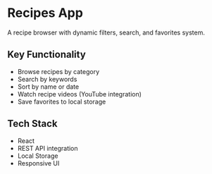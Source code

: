 # Recipes App

A recipe browser with dynamic filters, search, and favorites system.

## Key Functionality

- Browse recipes by category
- Search by keywords
- Sort by name or date
- Watch recipe videos (YouTube integration)
- Save favorites to local storage

## Tech Stack

- React
- REST API integration
- Local Storage
- Responsive UI
